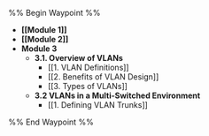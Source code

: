 %% Begin Waypoint %%
- **[[Module 1]]**
- **[[Module 2]]**
- **Module 3**
	- **3.1. Overview of VLANs**
		- [[1. VLAN Definitions]]
		- [[2. Benefits of VLAN Design]]
		- [[3. Types of VLANs]]
	- **3.2 VLANs in a Multi-Switched Environment**
		- [[1. Defining VLAN Trunks]]

%% End Waypoint %%

